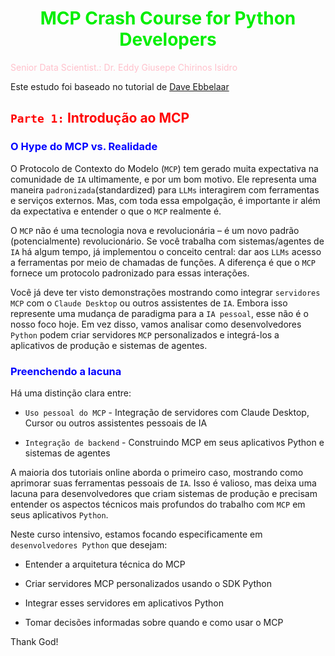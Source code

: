 # <h1 align="center"><font color="gree">MCP Crash Course for Python Developers</font></h1>

<font color="pink">Senior Data Scientist.: Dr. Eddy Giusepe Chirinos Isidro</font>

Este estudo foi baseado no tutorial de [Dave Ebbelaar]()


## <font color="red">`Parte 1:` Introdução ao MCP</font>

### <font color="blue">O Hype do MCP vs. Realidade</font>

O Protocolo de Contexto do Modelo (`MCP`) tem gerado muita expectativa na comunidade de `IA` ultimamente, e por um bom motivo. Ele representa uma maneira `padronizada`(standardized) para `LLMs` interagirem com ferramentas e serviços externos. Mas, com toda essa empolgação, é importante ir além da expectativa e entender o que o `MCP` realmente é.

O `MCP` não é uma tecnologia nova e revolucionária – é um novo padrão (potencialmente) revolucionário. Se você trabalha com sistemas/agentes de `IA` há algum tempo, já implementou o conceito central: dar aos `LLMs` acesso a ferramentas por meio de chamadas de funções. A diferença é que o `MCP` fornece um protocolo padronizado para essas interações.

Você já deve ter visto demonstrações mostrando como integrar `servidores MCP` com o `Claude Desktop` ou outros assistentes de `IA`. Embora isso represente uma mudança de paradigma para a `IA pessoal`, esse não é o nosso foco hoje. Em vez disso, vamos analisar como desenvolvedores `Python` podem criar servidores `MCP` personalizados e integrá-los a aplicativos de produção e sistemas de agentes.

### <font color="blue">Preenchendo a lacuna</font>

Há uma distinção clara entre:

- `Uso pessoal do MCP` - Integração de servidores com Claude Desktop, Cursor ou outros assistentes pessoais de IA

- `Integração de backend` - Construindo MCP em seus aplicativos Python e sistemas de agentes

A maioria dos tutoriais online aborda o primeiro caso, mostrando como aprimorar suas ferramentas pessoais de `IA`. Isso é valioso, mas deixa uma lacuna para desenvolvedores que criam sistemas de produção e precisam entender os aspectos técnicos mais profundos do trabalho com `MCP` em seus aplicativos `Python`.

Neste curso intensivo, estamos focando especificamente em `desenvolvedores Python` que desejam:

- Entender a arquitetura técnica do MCP

- Criar servidores MCP personalizados usando o SDK Python

- Integrar esses servidores em aplicativos Python

- Tomar decisões informadas sobre quando e como usar o MCP





Thank God!
